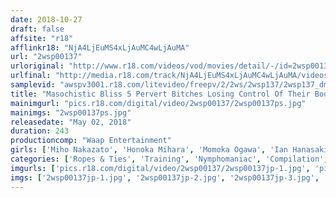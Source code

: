 ```yaml
---
date: 2018-10-27
draft: false
affsite: "r18"
afflinkr18: "NjA4LjEuMS4xLjAuMC4wLjAuMA"
url: "2wsp00137"
urloriginal: "http://www.r18.com/videos/vod/movies/detail/-/id=2wsp00137"
urlfinal: "http://media.r18.com/track/NjA4LjEuMS4xLjAuMC4wLjAuMA/videos/vod/movies/detail/-/id=2wsp00137"
samplevid: "awspv3001.r18.com/litevideo/freepv/2/2ws/2wsp137/2wsp137_dmb_w.mp4"
title: "Masochistic Bliss 5 Pervert Bitches Losing Control Of Their Bodies 4 Hours"
mainimgurl: "pics.r18.com/digital/video/2wsp00137/2wsp00137ps.jpg"
mainimgs: "2wsp00137ps.jpg"
releasedate: "May 02, 2018"
duration: 243
productioncomp: "Waap Entertainment"
girls: ['Miho Nakazato', 'Honoka Mihara', 'Momoka Ogawa', 'Ian Hanasaki', 'Rena Aoi', 'Akira Yanagi', 'Noa Eikawa', 'Nanako Sakurai', 'Miki Aise', 'China Yukizome']
categories: ['Ropes & Ties', 'Training', 'Nymphomaniac', 'Compilation', 'Over 4 Hours', 'Hi-Def']
imgurls: ['pics.r18.com/digital/video/2wsp00137/2wsp00137jp-1.jpg', 'pics.r18.com/digital/video/2wsp00137/2wsp00137jp-2.jpg', 'pics.r18.com/digital/video/2wsp00137/2wsp00137jp-3.jpg', 'pics.r18.com/digital/video/2wsp00137/2wsp00137jp-4.jpg', 'pics.r18.com/digital/video/2wsp00137/2wsp00137jp-5.jpg', 'pics.r18.com/digital/video/2wsp00137/2wsp00137jp-6.jpg', 'pics.r18.com/digital/video/2wsp00137/2wsp00137jp-7.jpg', 'pics.r18.com/digital/video/2wsp00137/2wsp00137jp-8.jpg', 'pics.r18.com/digital/video/2wsp00137/2wsp00137jp-9.jpg', 'pics.r18.com/digital/video/2wsp00137/2wsp00137jp-10.jpg', 'pics.r18.com/digital/video/2wsp00137/2wsp00137jp-11.jpg', 'pics.r18.com/digital/video/2wsp00137/2wsp00137jp-12.jpg', 'pics.r18.com/digital/video/2wsp00137/2wsp00137jp-13.jpg', 'pics.r18.com/digital/video/2wsp00137/2wsp00137jp-14.jpg', 'pics.r18.com/digital/video/2wsp00137/2wsp00137jp-15.jpg', 'pics.r18.com/digital/video/2wsp00137/2wsp00137jp-16.jpg', 'pics.r18.com/digital/video/2wsp00137/2wsp00137jp-17.jpg', 'pics.r18.com/digital/video/2wsp00137/2wsp00137jp-18.jpg', 'pics.r18.com/digital/video/2wsp00137/2wsp00137jp-19.jpg', 'pics.r18.com/digital/video/2wsp00137/2wsp00137jp-20.jpg']
imgs: ['2wsp00137jp-1.jpg', '2wsp00137jp-2.jpg', '2wsp00137jp-3.jpg', '2wsp00137jp-4.jpg', '2wsp00137jp-5.jpg', '2wsp00137jp-6.jpg', '2wsp00137jp-7.jpg', '2wsp00137jp-8.jpg', '2wsp00137jp-9.jpg', '2wsp00137jp-10.jpg', '2wsp00137jp-11.jpg', '2wsp00137jp-12.jpg', '2wsp00137jp-13.jpg', '2wsp00137jp-14.jpg', '2wsp00137jp-15.jpg', '2wsp00137jp-16.jpg', '2wsp00137jp-17.jpg', '2wsp00137jp-18.jpg', '2wsp00137jp-19.jpg', '2wsp00137jp-20.jpg']
---
```

